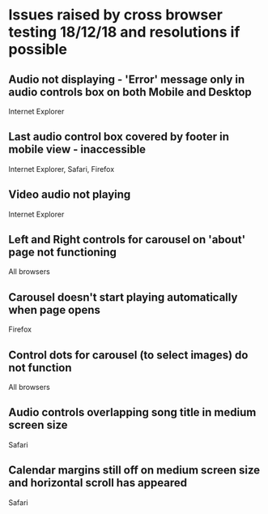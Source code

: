 # Issues raised by cross browser testing 18/12/18 and resolutions if possible
## Audio not displaying - 'Error' message only in audio controls box on both Mobile and Desktop
Internet Explorer
## Last audio control box covered by footer in mobile view - inaccessible
Internet Explorer, Safari, Firefox
## Video audio not playing
Internet Explorer
## Left and Right controls for carousel on 'about' page not functioning
All browsers
## Carousel doesn't start playing automatically when page opens
Firefox
## Control dots for carousel (to select images) do not function
All browsers
## Audio controls overlapping song title in medium screen size
Safari
## Calendar margins still off on medium screen size and horizontal scroll has appeared
Safari